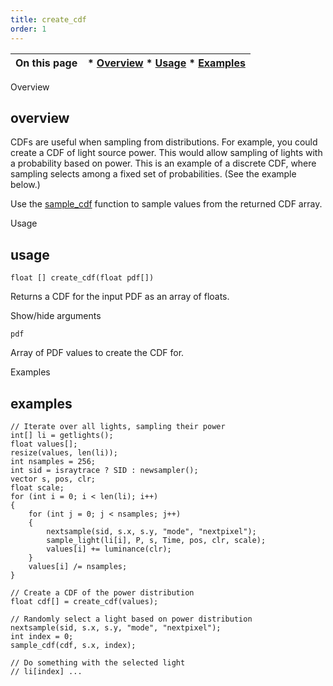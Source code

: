 ```yaml
---
title: create_cdf
order: 1
---
```

| On this page | * [Overview](#overview) * [Usage](#usage) * [Examples](#examples) |
| --- | --- |

Overview

## overview

CDFs are useful when sampling from distributions. For example, you could create a CDF of light source power. This would allow sampling of lights with a probability based on power. This is an example of a discrete CDF, where sampling selects among a fixed set of probabilities. (See the example below.)

Use the [sample_cdf](sample_cdf.html "Samples a cumulative distribution function (CDF).") function to sample values from the returned CDF array.

Usage

## usage

`float [] create_cdf(float pdf[])`

Returns a CDF for the input PDF as an array of floats.

Show/hide arguments

`pdf`

Array of PDF values to create the CDF for.

Examples

## examples

```vex
// Iterate over all lights, sampling their power
int[] li = getlights();
float values[];
resize(values, len(li));
int nsamples = 256;
int sid = israytrace ? SID : newsampler();
vector s, pos, clr;
float scale;
for (int i = 0; i < len(li); i++)
{
    for (int j = 0; j < nsamples; j++)
    {
        nextsample(sid, s.x, s.y, "mode", "nextpixel");
        sample_light(li[i], P, s, Time, pos, clr, scale);
        values[i] += luminance(clr);
    }
    values[i] /= nsamples;
}

// Create a CDF of the power distribution
float cdf[] = create_cdf(values);

// Randomly select a light based on power distribution
nextsample(sid, s.x, s.y, "mode", "nextpixel");
int index = 0;
sample_cdf(cdf, s.x, index);

// Do something with the selected light
// li[index] ...

```
